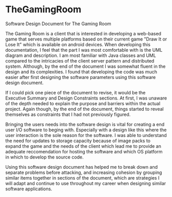 # TheGamingRoom
Software Design Document for The Gaming Room


The Gaming Room is a client that is interested in developing a web-based game that serves multiple platforms based on their current game "Draw It or Lose It" which is available on android devices. When developing this documentation, I feel that the part I was most comfortable with is the UML diagram and description. I am most familiar with Java classes and UML compared to the intricacies of the client server pattern and distributed system. Although, by the end of the document I was somewhat fluent in the design and its complexities. I found that developing the code was much easier after first designing the software parameters using this software design document. 

If I could pick one piece of the document to revise, it would be the Executive Summary and Design Constraints sections. At first, I was unaware of the depth needed to explain the purpose and barriers within the actual project. Again though, by the end of the document, things started to reveal themselves as constraints that I had not previously figured. 

Bringing the users needs into the software design is vital for creating a end user I/O software to beging with. Especially with a design like this where the user interaction is the sole reason for the software. I was able to understand the need for updates to storage capacity because of image packs to expand the game and the needs of the client which lead me to provide an adequate reccomendation for hosting the software and which OS platform in which to develop the source code. 

Using this software design document has helped me to break down and separate problems before attacking, and increasing cohesion by grouping similar items together in sections of the document, which are strategies I will adapt and continue to use throughout my career when designing similar software applications. 
